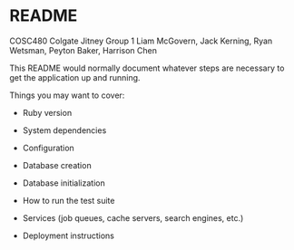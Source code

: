 # README
COSC480 Colgate Jitney Group 1
Liam McGovern, Jack Kerning, Ryan Wetsman, Peyton Baker, Harrison Chen

This README would normally document whatever steps are necessary to get the
application up and running.

Things you may want to cover:

* Ruby version

* System dependencies

* Configuration

* Database creation

* Database initialization

* How to run the test suite

* Services (job queues, cache servers, search engines, etc.)

* Deployment instructions
